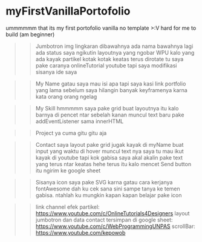 # myFirstVanillaPortofolio
ummmmmm that its my first portofolio vanilla no template >:V hard for me to build (am beginner)

>> Jumbotron
img lingkaran dibawahnya ada nama bawahnya lagi ada status saya ngikutin layoutnya yang ngobar WPU
kalo yang ada kayak partikel kotak kotak keatas terus dirotate tu saya pake caranya onlineTutorial youtube tapi saya modifikasi
sisanya ide saya

>> My Name
gatau saya mau isi apa tapi saya kasi link portfolio yang lama sebelum saya hilangin banyak keyframenya karna kata orang orang ngelag

>> My Skill
hmmmmm saya pake grid buat layoutnya
itu kalo barnya di pencet ntar sebelah kanan muncul text baru pake addEventListener sama innerHTML

>> Project
ya cuma gitu gitu aja 

>> Contact
saya layout pake grid jugak kayak di myName
buat input yang waktu di hover muncul text nya saya tu mau ikut kayak di youtube tapi kok gabisa saya akal akalin pake text yang terus ntar keatas hehe
terus itu kalo mencet Send button itu ngirim ke google sheet

>> Sisanya
icon saya pake SVG karna gatau cara kerjanya fontAwesome dah ku cek sana sini sampe tanya ke temen gabisa. ntahlah ku mungkin kapan kapan belajar pake icon

>> link channel
efek partikel:
https://www.youtube.com/c/OnlineTutorials4Designers
layout jumbotron dan data contact tersimpan di google sheet:
https://www.youtube.com/c/WebProgrammingUNPAS
scrollBar:
https://www.youtube.com/kepowob
